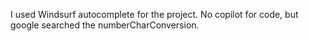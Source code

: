 I used Windsurf autocomplete for the project. No copilot for code, but google searched the numberCharConversion.
